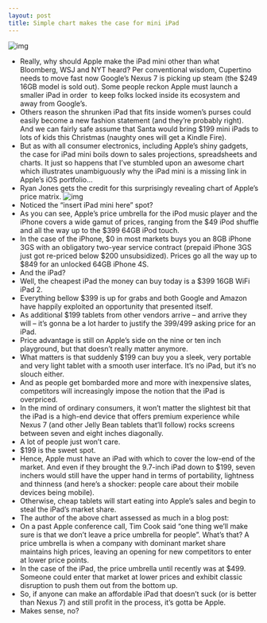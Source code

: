 ```yaml
---
layout: post
title: Simple chart makes the case for mini iPad
---
```

![img](http://media.idownloadblog.com/wp-content/uploads/2012/07/iPad-mini-mockup-001.jpg)
* Really, why should Apple make the iPad mini other than what Bloomberg, WSJ and NYT heard? Per conventional wisdom, Cupertino needs to move fast now Google’s Nexus 7 is picking up steam (the $249 16GB model is sold out). Some people reckon Apple must launch a smaller iPad in order  to keep folks locked inside its ecosystem and away from Google’s.
* Others reason the shrunken iPad that fits inside women’s purses could easily become a new fashion statement (and they’re probably right). And we can fairly safe assume that Santa would bring $199 mini iPads to lots of kids this Christmas (naughty ones will get a Kindle Fire).
* But as with all consumer electronics, including Apple’s shiny gadgets, the case for iPad mini boils down to sales projections, spreadsheets and charts. It just so happens that I’ve stumbled upon an awesome chart which illustrates unambiguously why the iPad mini is a missing link in Apple’s iOS portfolio…
* Ryan Jones gets the credit for this surprisingly revealing chart of Apple’s price matrix.
![img](http://media.idownloadblog.com/wp-content/uploads/2012/07/Ryan-Jones-chart-reasong-for-iPad-mini.png)
* Noticed the “insert iPad mini here” spot?
* As you can see, Apple’s price umbrella for the iPod music player and the iPhone covers a wide gamut of prices, ranging from the $49 iPod shuffle and all the way up to the $399 64GB iPod touch.
* In the case of the iPhone, $0 in most markets buys you an 8GB iPhone 3GS with an obligatory two-year service contract (prepaid iPhone 3GS just got re-priced below $200 unsubsidized). Prices go all the way up to $849 for an unlocked 64GB iPhone 4S.
* And the iPad?
* Well, the cheapest iPad the money can buy today is a $399 16GB WiFi iPad 2.
* Everything bellow $399 is up for grabs and both Google and Amazon have happily exploited an opportunity that presented itself.
* As additional $199 tablets from other vendors arrive – and arrive they will – it’s gonna be a lot harder to justify the $399/$499 asking price for an iPad.
* Price advantage is still on Apple’s side on the nine or ten inch playground, but that doesn’t really matter anymore.
* What matters is that suddenly $199 can buy you a sleek, very portable and very light tablet with a smooth user interface. It’s no iPad, but it’s no slouch either.
* And as people get bombarded more and more with inexpensive slates, competitors will increasingly impose the notion that the iPad is overpriced.
* In the mind of ordinary consumers, it won’t matter the slightest bit that the iPad is a high-end device that offers premium experience while Nexus 7 (and other Jelly Bean tablets that’ll follow) rocks screens between seven and eight inches diagonally.
* A lot of people just won’t care.
* $199 is the sweet spot.
* Hence, Apple must have an iPad with which to cover the low-end of the market. And even if they brought the 9.7-inch iPad down to $199, seven inchers would still have the upper hand in terms of portability, lightness and thinness (and here’s a shocker: people care about their mobile devices being mobile).
* Otherwise, cheap tablets will start eating into Apple’s sales and begin to steal the iPad’s market share.
* The author of the above chart assessed as much in a blog post:
* On a past Apple conference call, Tim Cook said “one thing we’ll make sure is that we don’t leave a price umbrella for people”. What’s that? A price umbrella is when a company with dominant market share maintains high prices, leaving an opening for new competitors to enter at lower price points.
* In the case of the iPad, the price umbrella until recently was at $499. Someone could enter that market at lower prices and exhibit classic disruption to push them out from the bottom up.
* So, if anyone can make an affordable iPad that doesn’t suck (or is better than Nexus 7) and still profit in the process, it’s gotta be Apple.
* Makes sense, no?

